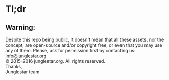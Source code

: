 # Tl;dr

## Warning:

Despite this repo being public, it doesn't mean that all these assets, nor the concept, are open-source and/or copyright free, or even that you may use any of them. Please, ask for permission first by contacting us: info@junglestar.org    
© 2015-2016 junglestar.org. All rights reserved.    
Thanks,  
Junglestar team.
